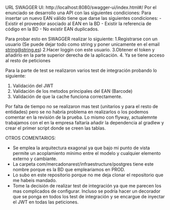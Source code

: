 URL SWAGGER UI: http://localhost:8080/swagger-ui/index.html#/
Por el enunciado se desarrollo una API con las siguientes condiciones:
Para insertar un nuevo EAN válido tiene que darse las siguientes condiciones:
    - Existir el proveedor asociado al EAN en la BD
    - Existir la referencia de código en la BD
    - No existir EAN duplicados.

Para probar esto en SWAGGER realizar lo siguiente:
1.Registrarse con un usuario (Se puede dejar todo como string y poner unicamente en el email string@string.es)
2.Hacer loggin con este usuario.
3.Obtener el token y añadirlo en la parte superior derecha de la aplicación.
4. Ya se tiene acceso al resto de peticiones

Para la parte de test se realizaron varios test de integración probando lo siguiente:
1. Validación del JWT
2. Validación de los metodos principales del EAN (Barcode)
3. Validación de que la cache funciona correctamente.

Por falta de tiempo no se realizaron mas test (unitarios y para el resto de entidades) pero se no habría problema en realizarlos o los podemos comentar en la revisión de la prueba.
Lo mismo con flyway, actualemnte trabajamos con el en la empresa faltaría añadir la dependencia al gradlew y crear el primer script donde se creen las tablas.

OTROS COMENTARIOS:
- Se emplea la arquitectura exagonal ya que bajo mi punto de vista permite un acoplamiento mínimo entre el modelo y cualquier elemento externo y cambiante.
- La carpeta com/mercadonarest/infraestructure/postgres tiene este nombre porque es la BD que empleariamos en PROD.
- Lo subo en este repositorio porque no me deja clonar el repositorio que me habeis mandado.
- Tome la decisión de realizar test de integración ya que me parecen los mas complicados de configurar. Incluso
se podría hacer un decorador que se ponga en todos los test de integración y se encargue de inyectar el JWT en todas las peticiones.
  
  

